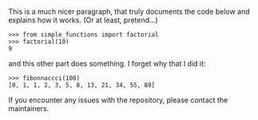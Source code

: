 This is a much nicer paragraph, that truly documents the code below and explains how it works.
(Or at least, pretend...)

    >>> from simple_functions import factorial
    >>> factorial(10)
    9

and this other part does something.  I forget why that I did it:

    >>> fibonnaccci(100)
    [0, 1, 1, 2, 3, 5, 8, 13, 21, 34, 55, 89]

If you encounter any issues with the repository, please contact the maintainers.
